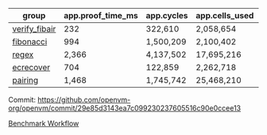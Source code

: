 | group | app.proof_time_ms | app.cycles | app.cells_used | leaf.proof_time_ms | leaf.cycles | leaf.cells_used |
| -- | -- | -- | -- | -- | -- | -- |
| [verify_fibair](https://github.com/openvm-org/openvm/blob/benchmark-results/benchmarks-pr/2168/verify_fibair-29e85d3143ea7c099230237605516c90e0ccee13.md) | 232 |  322,610 |  2,058,654 |- | - | - |
| [fibonacci](https://github.com/openvm-org/openvm/blob/benchmark-results/benchmarks-pr/2168/fibonacci-29e85d3143ea7c099230237605516c90e0ccee13.md) | 994 |  1,500,209 |  2,100,402 |- | - | - |
| [regex](https://github.com/openvm-org/openvm/blob/benchmark-results/benchmarks-pr/2168/regex-29e85d3143ea7c099230237605516c90e0ccee13.md) | 2,366 |  4,137,502 |  17,695,216 |- | - | - |
| [ecrecover](https://github.com/openvm-org/openvm/blob/benchmark-results/benchmarks-pr/2168/ecrecover-29e85d3143ea7c099230237605516c90e0ccee13.md) | 704 |  122,859 |  2,262,718 |- | - | - |
| [pairing](https://github.com/openvm-org/openvm/blob/benchmark-results/benchmarks-pr/2168/pairing-29e85d3143ea7c099230237605516c90e0ccee13.md) | 1,468 |  1,745,742 |  25,468,210 |- | - | - |


Commit: https://github.com/openvm-org/openvm/commit/29e85d3143ea7c099230237605516c90e0ccee13

[Benchmark Workflow](https://github.com/openvm-org/openvm/actions/runs/18575116209)
